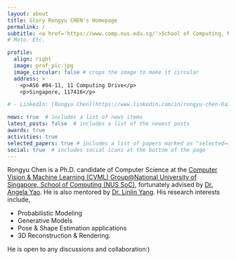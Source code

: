 ```yaml
---
layout: about
title: Glory Rongyu CHEN's Homepage
permalink: /
subtitle: <a href='https://www.comp.nus.edu.sg/'>School of Computing, National University of Singapore</a>. <a href="mailto:rchen@u.nus.edu">rchen@u.nus.edu</a>, glorychen14@gmail.com.
# Moto. Etc.

profile:
  align: right
  image: prof_pic.jpg
  image_circular: false # crops the image to make it circular
  address: >
    <p>AS6 #04-11, 11 Computing Drive</p>
    <p>Singapore, 117416</p>

# - LinkedIn: [Rongyu Chen](https://www.linkedin.com/in/rongyu-chen-6a3482189?lipi=urn%3Ali%3Apage%3Ad_flagship3_profile_view_base_contact_details%3BlWCtyPtOQlao6Rk4VFWpeQ%3D%3Dhttps://www.linkedin.com/in/rongyu-chen-6a3482189/)

news: true  # includes a list of news items
latest_posts: false  # includes a list of the newest posts
awards: true
activities: true
selected_papers: true # includes a list of papers marked as "selected={true}"
social: true  # includes social icons at the bottom of the page
---
```

<!-- Write your biography here. Tell the world about yourself. Link to your favorite [subreddit](http://reddit.com). You can put a picture in, too. The code is already in, just name your picture `prof_pic.jpg` and put it in the `img/` folder.

Put your address / P.O. box / other info right below your picture. You can also disable any of these elements by editing `profile` property of the YAML header of your `_pages/about.md`. Edit `_bibliography/papers.bib` and Jekyll will render your [publications page](/al-folio/publications/) automatically.

Link to your social media connections, too. This theme is set up to use [Font Awesome icons](http://fortawesome.github.io/Font-Awesome/) and [Academicons](https://jpswalsh.github.io/academicons/), like the ones below. Add your Facebook, Twitter, LinkedIn, Google Scholar, or just disable all of them. -->

Rongyu Chen is a Ph.D. candidate of Computer Science at the [Computer Vision &amp; Machine Learning (CVML) Group@National University of Singapore, School of Computing (NUS SoC)](https://cvml.comp.nus.edu.sg/), fortunately advised by [Dr. Angela Yao](https://www.comp.nus.edu.sg/~ayao/). He is also mentored by [Dr. Linlin Yang](https://www.mu4yang.com/). His research interests include,

- Probabilistic Modeling
- Generative Models
- Pose & Shape Estimation applications
- 3D Reconstruction & Rendering.

He is open to any discussions and collaboration:)
